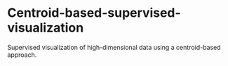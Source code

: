 # Centroid-based-supervised-visualization
Supervised visualization of high-dimensional data using a centroid-based approach.
